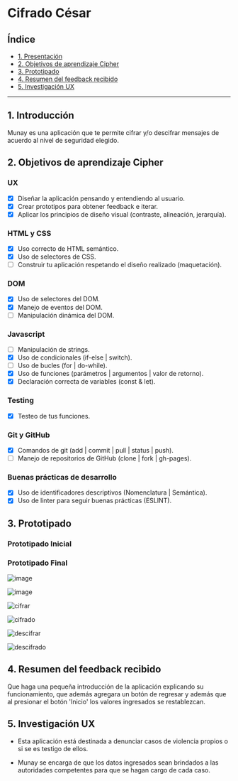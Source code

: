# Cifrado César

## Índice

* [1. Presentación](#1-presentación)
* [2. Objetivos de aprendizaje Cipher](#2-objetivos-de-aprendizaje-cipher)
* [3. Prototipado](#3-prototipado)
* [4. Resumen del feedback recibido](#4-resumen-del-feedback-recibido)
* [5. Investigación UX](#5-investigación-ux)

***

## 1. Introducción

Munay es una aplicación que te permite cifrar y/o descifrar mensajes de acuerdo al nivel de seguridad elegido.

## 2. Objetivos de aprendizaje Cipher

### UX

- [X] Diseñar la aplicación pensando y entendiendo al usuario.
- [X] Crear prototipos para obtener feedback e iterar.
- [X] Aplicar los principios de diseño visual (contraste, alineación, jerarquía).
​
### HTML y CSS

- [X] Uso correcto de HTML semántico.
- [X] Uso de selectores de CSS.
- [ ] Construir tu aplicación respetando el diseño realizado (maquetación).
​
### DOM

- [X] Uso de selectores del DOM.
- [X] Manejo de eventos del DOM.
- [ ] Manipulación dinámica del DOM.
​
### Javascript

- [ ] Manipulación de strings.
- [X] Uso de condicionales (if-else | switch).
- [ ] Uso de bucles (for | do-while).
- [X] Uso de funciones (parámetros | argumentos | valor de retorno).
- [X] Declaración correcta de variables (const & let).
​
### Testing
- [X] Testeo de tus funciones.
​
### Git y GitHub
- [X] Comandos de git (add | commit | pull | status | push).
- [ ] Manejo de repositorios de GitHub (clone | fork | gh-pages).
​
### Buenas prácticas de desarrollo
- [X] Uso de identificadores descriptivos (Nomenclatura | Semántica).
- [X] Uso de linter para seguir buenas prácticas (ESLINT).

## 3. Prototipado

### Prototipado Inicial



### Prototipado Final

![image](https://github.com/nesnip/LIM011-cipher/blob/master/src/images/PF1.png?raw=true)

![image](https://github.com/nesnip/LIM011-cipher/blob/master/src/images/PF2.png?raw=true)

![cifrar](https://github.com/nesnip/LIM011-cipher/blob/master/src/images/PF3.png?raw=true)

![cifrado](https://github.com/nesnip/LIM011-cipher/blob/master/src/images/PF4.png?raw=true)

![descifrar](https://github.com/nesnip/LIM011-cipher/blob/master/src/images/PF5.png?raw=true)

![descifrado](https://github.com/nesnip/LIM011-cipher/blob/master/src/images/PF6.png?raw=true)


## 4. Resumen del feedback recibido

Que haga una pequeña introducción de la aplicación explicando su funcionamiento, que además agregara un botón de regresar y además que al presionar el botón 'Inicio' los valores ingresados se restablezcan.

## 5. Investigación UX

* Esta aplicación está destinada a denunciar casos de violencia propios o si se es testigo de ellos.

* Munay se encarga de que los datos ingresados sean brindados a las autoridades competentes para que se hagan cargo de cada caso.

